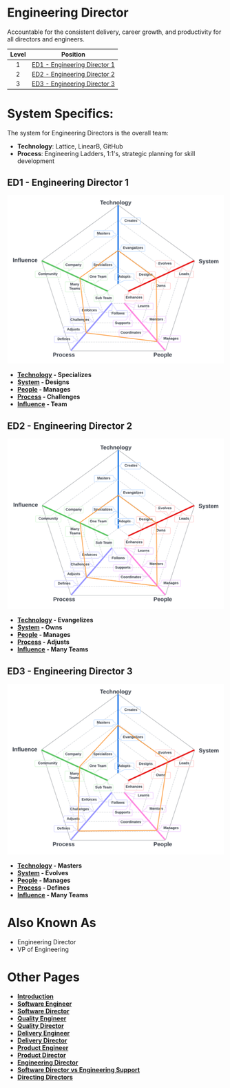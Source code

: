 # Engineering Director

Accountable for the consistent delivery, career growth, and productivity for all directors and engineers.

| Level | Position |
| :---: | :---: |
| 1 | [ED1 - Engineering Director 1](#ed1---engineering-director-1) |
| 2 | [ED2 - Engineering Director 2](#ed2---engineering-director-2) |
| 3 | [ED3 - Engineering Director 3](#ed3---engineering-director-3) |

# System Specifics:
The system for Engineering Directors is the overall team: 
* **Technology**: Lattice, LinearB, GitHub
* **Process**: Engineering Ladders, 1:1's, strategic planning for skill development   

## ED1 - Engineering Director 1

![System Dimensions](charts/Layr-Engineering-Path-EE1.png "Engineering Director 1")

* **[Technology](README.md#technology) - Specializes**
* **[System](README.md#technology) - Designs**
* **[People](README.md#people) - Manages**
* **[Process](README.md#process) - Challenges**
* **[Influence](README.md#influence) - Team**

## ED2 - Engineering Director 2

![System Dimensions](charts/Layr-Engineering-Path-EE2.png "Engineering Director 2")

* **[Technology](README.md#technology) - Evangelizes**
* **[System](README.md#technology) - Owns**
* **[People](README.md#people) - Manages**
* **[Process](README.md#process) - Adjusts**
* **[Influence](README.md#influence) - Many Teams**

## ED3 - Engineering Director 3

![System Dimensions](charts/Layr-Engineering-Path-EE3.png "Engineering Director 3")

* **[Technology](README.md#technology) - Masters**
* **[System](README.md#technology) - Evolves**
* **[People](README.md#people) - Manages**
* **[Process](README.md#process) - Defines**
* **[Influence](README.md#influence) - Many Teams**

# Also Known As
* Engineering Director
* VP of Engineering

# Other Pages
* [**Introduction**](README.md)
* [**Software Engineer**](Software-Engineer.md)
* [**Software Director**](Software-Director.md) 
* [**Quality Engineer**](Quality-Engineer.md)
* [**Quality Director**](Quality-Director.md)
* [**Delivery Engineer**](Delivery-Engineer.md)
* [**Delivery Director**](Delivery-Director.md)
* [**Product Engineer**](Product-Engineer.md)
* [**Product Director**](Product-Director.md)
* [**Engineering Director**](Engineering-Director.md)
* [**Software Director vs Engineering Support**](Comparison-Software-Director-Engineering-Director.md)
* [**Directing Directors**](Directing-Directors.md)